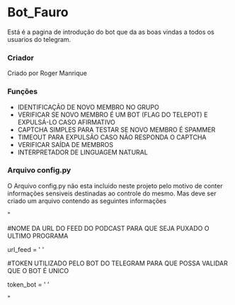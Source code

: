 <h1>Bot_Fauro</h1>

Está é a pagina de introdução do bot que da as boas vindas a todos os usuarios do telegram.


<h3>Criador</h3>

Criado por Roger Manrique



<h3>Funções</h3>

<ul>
	<li>IDENTIFICAÇÃO DE NOVO MEMBRO NO GRUPO</li>
	<li>VERIFICAR SE NOVO MEMBRO É UM BOT (FLAG DO TELEPOT) E EXPULSÁ-LO CASO AFIRMATIVO</li>
	<li>CAPTCHA SIMPLES PARA TESTAR SE NOVO MEMBRO É SPAMMER</li>
	<li>TIMEOUT PARA EXPULSÃO CASO NÃO RESPONDA O CAPTCHA</li>
	<li>VERIFICAR SAÍDA DE MEMBROS</li>
	<li>INTERPRETADOR DE LINGUAGEM NATURAL</li>
</ul>


<h3>Arquivo config.py</h3>

O Arquivo config.py não esta incluido neste projeto pelo motivo de conter informações sensiveis destinadas ao controle do mesmo. Mas deve ser criado um arquivo contendo as seguintes informações

"

#NOME DA URL DO FEED DO PODCAST PARA QUE SEJA PUXADO O ULTIMO PROGRAMA 

url_feed = '   '

#TOKEN UTILIZADO PELO BOT DO TELEGRAM PARA QUE POSSA VALIDAR QUE O BOT É UNICO

token_bot = '   '

"